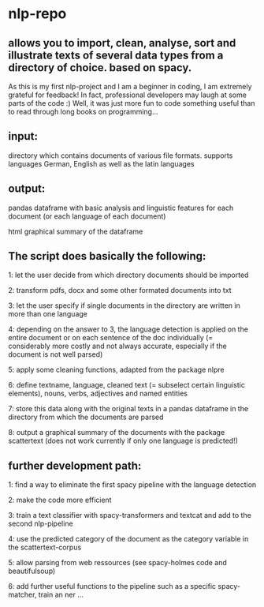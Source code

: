 # nlp-repo


allows you to import, clean, analyse, sort and illustrate texts of several data types from a directory of choice. based on spacy.
- 

As this is my first nlp-project and I am a beginner in coding, I am extremely grateful for feedback!
In fact, professional developers may laugh at some parts of the code :) Well, it was just more fun to code something useful than to read through long books on programming...


input:
- 

directory which contains documents of various file formats. supports languages German, English as well as the latin languages

output:
- 

pandas dataframe with basic analysis and linguistic features for each document (or each language of each document)

html graphical summary of the dataframe



The script does basically the following:
- 

1: let the user decide from which directory documents should be imported

2: transform pdfs, docx and some other formated documents into txt

3: let the user specify if single documents in the directory are written in more than one language

4: depending on the answer to 3, the language detection is applied on the entire document or on each sentence of the doc individually (= considerably more costly and not always accurate, especially if the document is not well parsed)

5: apply some cleaning functions, adapted from the package nlpre

6: define textname, language, cleaned text (= subselect certain linguistic elements), nouns, verbs, adjectives and named entities

7: store this data along with the original texts in a pandas dataframe in the directory from which the documents are parsed

8: output a graphical summary of the documents with the package scattertext (does not work currently if only one language is predicted!)



further development path:
- 
1: find a way to eliminate the first spacy pipeline with the language detection

2: make the code more efficient

3: train a text classifier with spacy-transformers and textcat and add to the second nlp-pipeline

4: use the predicted category of the document as the category variable in the scattertext-corpus

5: allow parsing from web ressources (see spacy-holmes code and beautifulsoup)

6: add further useful functions to the pipeline such as a specific spacy-matcher, train an ner ... 

